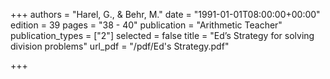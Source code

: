 +++
authors = "Harel, G., & Behr, M."
date = "1991-01-01T08:00:00+00:00"
edition = 39
pages = "38 - 40"
publication = "Arithmetic Teacher"
publication_types = ["2"]
selected = false
title = "Ed’s Strategy for solving division problems"
url_pdf = "/pdf/Ed's Strategy.pdf"

+++
